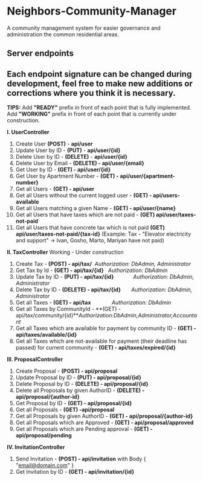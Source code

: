 # Neighbors-Community-Manager
A community management system for easier governance and administration the common residential areas.

Server endpoints
----------------

**Each endpoint signature can be changed during development, feel free to make new additions or corrections where you think it is necessary.**
------------------------------------------------------------------------

**TIPS:** 
Add **"READY"** prefix in front of each point that is fully implemented.
Add **"WORKING"** prefix in front of each point that is currently under construction.


**I. UserController** 

 1. Create User **(POST)** - **api/user**
 2. Update User by ID - **(PUT)** - **api/user/{id}**
 3. Delete User by ID - **(DELETE)** - **api/user/{id}**
 4. Delete User by Email - **(DELETE) - api/user/{email}**
 5. Get User by ID - **(GET) - api/user/{id}**
 6. Get User by Apartment Number - **(GET) - api/user/{apartment-number}**
 6. Get all Users - **(GET) - api/user**
 7. Get all Users without the current logged user - **(GET) - api/users-available**
 8. Get all Users matching a given Name - **(GET) - api/user/{name}**
 9. Get all Users that have taxes which are not paid - **(GET) api/user/taxes-not-paid**
 10. Get all Users that have concrete tax which is not paid **(GET) api/user/taxes-not-paid/{tax-id}**
(Example: Tax - "Elevator electricity and support" -> Ivan, Gosho, Marto, Mariyan have not paid)

**II. TaxController**
Working - Under construction

 1. Create Tax - **(POST) - api/tax/**&nbsp;&nbsp;*Authorization: DbAdmin, Administrator*
 2. Get Tax by Id - **(GET) - api/tax/{id}** &nbsp;&nbsp;*Authorization: DbAdmin*
 3. Update Tax by ID - **(PUT) - api/tax/{id}**&nbsp;&nbsp;&nbsp;&nbsp;&nbsp;&nbsp;&nbsp;&nbsp;&nbsp;&nbsp;&nbsp;&nbsp;&nbsp;*Authorization: DbAdmin, Administrator*
 4. Delete Tax by ID - **(DELETE) - api/tax/{id}**&nbsp;&nbsp;&nbsp;&nbsp;&nbsp;&nbsp;&nbsp;*Authorization: DbAdmin, Administrator* 
 5. Get all Taxes - **(GET) - api/tax**&nbsp;&nbsp;&nbsp;&nbsp;&nbsp;&nbsp;&nbsp;&nbsp;&nbsp;&nbsp;&nbsp;&nbsp;&nbsp;&nbsp;*Authorization: DbAdmin*
 6. Get all Taxes by CommunityId - **(GET) - api/tax/community/{id}***Authorization:DbAdmin,Administrator,Accountant*
 7. Get all Taxes which are available for payment by community ID - **(GET) - api/taxes/available/{id}**
 8. Get all Taxes which are not-available for payment (their deadline has passed) for current community - **(GET) - api/taxes/expired/{id}**

**III. ProposalController**

 1. Create Proposal - **(POST) - api/proposal**
 2. Update Proposal by ID - **(PUT) - api/proposal/{id}**
 3. Delete Proposal by ID - **(DELETE) - api/proposal/{id}**
 4. Delete all Proposals by given AuthorID - **(DELETE) - api/proposal/{author-id}**
 5. Get Proposal by ID - **(GET) - api/proposal/{id}**
 6. Get all Proposals - **(GET) -api/proposal**
 7. Get all Proposals by given AuthorID - **(GET) - api/proposal/{author-id}**
 8. Get all Proposals which are Approved - **(GET) - api/proposal/approved**
 9. Get all Proposals which are Pending approval - **(GET) - api/proposal/pending**

**IV. InvitationController**
 1. Send Invitation - **(POST) - api/invitation** with Body { "email@domain.com" }
 1. Get Invitation by ID - **(GET) - api/invitation/{id}**
